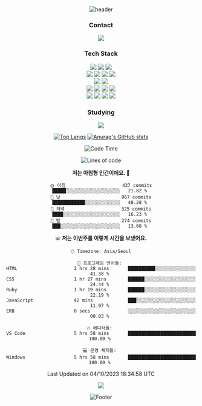 <div align="center">

![header](https://capsule-render.vercel.app/api?type=waving&color=auto&height=200&section=header&text=I'm%20Jeonghyeon%&fontSize=50)

<h3>Contact</h3>

<div>
  <a href="mailto:bujjaf@gmail.com"><img src="https://img.shields.io/badge/Gmail-D14836?style=for-the-badge&logo=gmail&logoColor=white&link=mailto:bujjaf@gmail.com"/></a></p>
</div>

<h3>Tech Stack</h3>

<div>  
  <img src="https://img.shields.io/badge/Java-007396?style=for-the-badge&logo=Java&logoColor=white">
  <img src="https://img.shields.io/badge/Spring-6DB33F?style=for-the-badge&logo=Spring&logoColor=white">
  <img src="https://img.shields.io/badge/Spring_Boot-F2F4F9?style=for-the-badge&logo=spring-boot">
  <br/>
  
  <img src="https://img.shields.io/badge/Oracle-F80000?style=for-the-badge&logo=oracle&logoColor=black">
  <img src="https://img.shields.io/badge/MySQL-005C84?style=for-the-badge&logo=mysql&logoColor=white">
  <img src="https://img.shields.io/badge/AWS EC2-232f3e?style=for-the-badge&logo=Amazon AWS&logoColor=white">
  <img src="https://img.shields.io/badge/AWS RDS-232f3e?style=for-the-badge&logo=Amazon AWS&logoColor=white">
  <br/>

  <img src="https://img.shields.io/badge/JavaScript-323330?style=for-the-badge&logo=javascript&logoColor=F7DF1E">
  <img src="https://img.shields.io/badge/Bootstrap-563D7C?style=for-the-badge&logo=bootstrap&logoColor=white">
  <br/>
  
  <img src="https://img.shields.io/badge/Eclipse-2C2255?style=for-the-badge&logo=eclipse&logoColor=white">
  <img src="https://img.shields.io/badge/IntelliJ_IDEA-000000.svg?style=for-the-badge&logo=intellij-idea&logoColor=white">
  <img src="https://img.shields.io/badge/VSCode-0078D4?style=for-the-badge&logo=visual%20studio%20code&logoColor=white"> 
  <img src="https://img.shields.io/badge/Postman-FF6C37?style=for-the-badge&logo=Postman&logoColor=white">
  <br/>
  
  <img src="https://img.shields.io/badge/Notion-000000?style=for-the-badge&logo=notion&logoColor=white">
  <img src="https://img.shields.io/badge/Discord-5865F2?style=for-the-badge&logo=discord&logoColor=white">
  <img src="https://img.shields.io/badge/Slack-4A154B?style=for-the-badge&logo=slack&logoColor=white">
  <img src="https://img.shields.io/badge/Trello-0052CC?style=for-the-badge&logo=trello&logoColor=white">
</div>

<h3>Studying</h3>

<div>
  <img src="https://img.shields.io/badge/Docker-2CA5E0?style=for-the-badge&logo=docker&logoColor=white">
  <!-- <img src=""> -->
</div>

<p></p>

[![Top Langs](https://github-readme-stats.vercel.app/api/top-langs/?username=O-sulloc&layout=compact)](https://github.com/O-sulloc/github-readme-stats)
[![Anurag's GitHub stats](https://github-readme-stats.vercel.app/api?username=O-sulloc)](https://github.com/O-sulloc/github-readme-stats)

<p></p>

<!--START_SECTION:waka-->
![Code Time](http://img.shields.io/badge/Code%20Time-900%20hrs%2042%20mins-blue)

![Lines of code](https://img.shields.io/badge/%EC%A0%80%EB%8A%94%20%EC%97%AC%ED%83%9C%EA%B9%8C%EC%A7%80%20-8.3%20million%20%EC%A4%84%EC%9D%98%20%EC%BD%94%EB%93%9C%EB%A5%BC%20%EC%9E%91%EC%84%B1%ED%96%88%EC%96%B4%EC%9A%94.-blue)

**저는 아침형 인간이에요. 🐤** 

```text
🌞 아침                     437 commits         █████░░░░░░░░░░░░░░░░░░░░   21.82 % 
🌆 낮　                     967 commits         ████████████░░░░░░░░░░░░░   48.28 % 
🌃 저녁                     325 commits         ████░░░░░░░░░░░░░░░░░░░░░   16.23 % 
🌙 밤　                     274 commits         ███░░░░░░░░░░░░░░░░░░░░░░   13.68 % 
```


📊 **저는 이번주를 이렇게 시간을 보냈어요.** 

```text
🕑︎ Timezone: Asia/Seoul

💬 프로그래밍 언어들: 
HTML                     2 hrs 28 mins       ██████████░░░░░░░░░░░░░░░   41.38 % 
CSS                      1 hr 27 mins        ██████░░░░░░░░░░░░░░░░░░░   24.44 % 
Ruby                     1 hr 19 mins        ██████░░░░░░░░░░░░░░░░░░░   22.19 % 
JavaScript               42 mins             ███░░░░░░░░░░░░░░░░░░░░░░   11.97 % 
ERB                      0 secs              ░░░░░░░░░░░░░░░░░░░░░░░░░   00.03 % 

🔥 에디터들: 
VS Code                  5 hrs 58 mins       █████████████████████████   100.00 % 

💻 운영 체제들: 
Windows                  5 hrs 58 mins       █████████████████████████   100.00 % 
```


 Last Updated on 04/10/2023 18:34:58 UTC
<!--END_SECTION:waka-->

<p></p>

<a href="https://hits.seeyoufarm.com"><img src="https://hits.seeyoufarm.com/api/count/incr/badge.svg?url=https%3A%2F%2Fgithub.com%2FO-sulloc&count_bg=%23555555&title_bg=%23555555&icon=github.svg&icon_color=%23E7E7E7&title=GitHub&edge_flat=false"/></a>

![Footer](https://capsule-render.vercel.app/api?type=waving&color=auto&height=200&section=footer)
